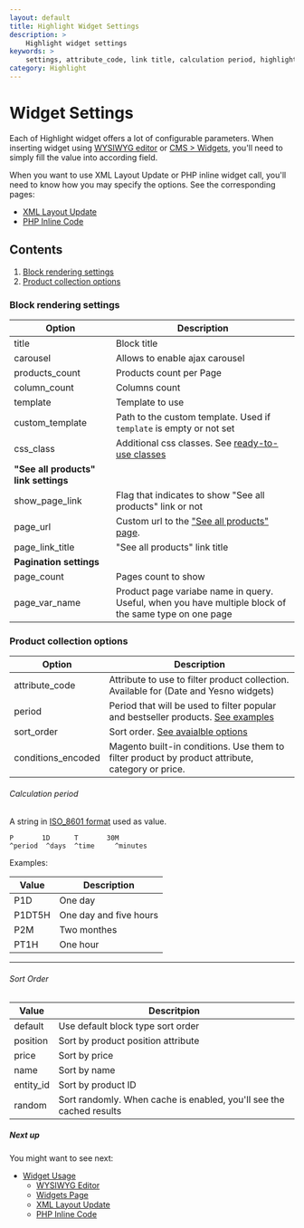 ```yaml
---
layout: default
title: Highlight Widget Settings
description: >
    Highlight widget settings
keywords: >
    settings, attribute_code, link title, calculation period, highlight sort order
category: Highlight
---
```


# Widget Settings

Each of Highlight widget offers a lot of configurable parameters. When
inserting widget using [WYSIWYG editor][usage_wysiwyg_editor] or
[CMS > Widgets][usage_widgets_page], you'll need to simply fill the value into
according field.

When you want to use XML Layout Update or PHP inline widget call, you'll need to
know how you may specify the options. See the corresponding pages:

- [XML Layout Update][usage_xml_update]
- [PHP Inline Code][usage_php]

## Contents

1. [Block rendering settings](#block-rendering-settings)
2. [Product collection options](#product-collection-options)

### Block rendering settings

Option          | Description
----------------|------------
title           | Block title
carousel        | Allows to enable ajax carousel
products_count  | Products count per Page
column_count    | Columns count
template        | Template to use
custom_template | Path to the custom template. Used if `template` is empty or not set
css_class       | Additional css classes. See [ready-to-use classes](/m2/extensions/highlight/widgets/css-helpers/)
**"See all products" link settings** |
show_page_link  | Flag that indicates to show "See all products" link or not
page_url        | Custom url to the ["See all products" page](/m2/extensions/highlight/pages/#create-custom-page).
page_link_title | "See all products" link title
**Pagination settings** |
page_count      | Pages count to show
page_var_name   | Product page variabe name in query. Useful, when you have multiple block of the same type on one page

### Product collection options

Option          | Description
----------------|------------
attribute_code  | Attribute to use to filter product collection. Available for (Date and Yesno widgets)
period          | Period that will be used to filter popular and bestseller products. [See examples](#calculation-period)
sort_order      | Sort order. [See avaialble options](#sort-order)
conditions_encoded | Magento built-in conditions. Use them to filter product by product attribute, category or price.

###### Calculation period

A string in [ISO_8601 format](https://en.wikipedia.org/wiki/ISO_8601#Durations)
used as value.

```
P       1D      T       30M
^period  ^days  ^time     ^minutes
```

Examples:

Value   | Description
--------|------------
P1D     | One day
P1DT5H  | One day and five hours
P2M     | Two monthes
PT1H    | One hour

---

###### Sort Order

Value       | Descritpion
------------|------------
default     | Use default block type sort order
position    | Sort by product position attribute
price       | Sort by price
name        | Sort by name
entity_id   | Sort by product ID
random      | Sort randomly. When cache is enabled, you'll see the cached results

##### Next up

You might want to see next:

- [Widget Usage](/m2/extensions/highlight/widgets/usage/)
    - [WYSIWYG Editor](/m2/extensions/highlight/widgets/usage/#wysiwyg-editor)
    - [Widgets Page](/m2/extensions/highlight/widgets/usage/#widgets-page)
    - [XML Layout Update](/m2/extensions/highlight/widgets/usage/#xml-layout-update)
    - [PHP Inline Code](/m2/extensions/highlight/widgets/usage/#php-inline-code)

[pages]: /m2/extensions/highlight/pages/
[usage_wysiwyg_editor]: /m2/extensions/highlight/widgets/usage/#wysiwyg-editor
[usage_widgets_page]: /m2/extensions/highlight/widgets/usage/#widgets-page
[usage_xml_update]: /m2/extensions/highlight/widgets/usage/#xml-layout-update
[usage_php]: /m2/extensions/highlight/widgets/usage/#php-inline-code
